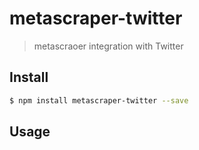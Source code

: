# metascraper-twitter

> metascraoer integration with Twitter

## Install
```bash
$ npm install metascraper-twitter --save
```

## Usage
```bash
```